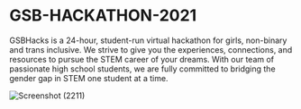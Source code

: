 # GSB-HACKATHON-2021
GSBHacks is a 24-hour, student-run virtual hackathon for girls, non-binary and trans inclusive. We strive to give you the experiences, connections, and resources to pursue the STEM career of your dreams. With our team of passionate high school students, we are fully committed to bridging the gender gap in STEM one student at a time.

![Screenshot (2211)](https://user-images.githubusercontent.com/59393136/127746994-8e1e14c4-a09a-4026-a98e-4fd1a0e2f079.png)

